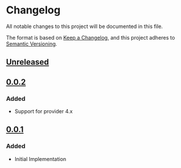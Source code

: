 # Changelog

All notable changes to this project will be documented in this file.

The format is based on [Keep a Changelog](https://keepachangelog.com/en/1.0.0/),
and this project adheres to [Semantic Versioning](https://semver.org/spec/v2.0.0.html).

## [Unreleased]

## [0.0.2]

### Added

- Support for provider 4.x

## [0.0.1]

### Added

- Initial Implementation

<!-- markdown-link-check-disable -->

[unreleased]: https://github.com/mineiros-io/terraform-google-network-subnet/compare/v0.0.2...HEAD
[0.0.2]: https://github.com/mineiros-io/terraform-google-network-subnet/compare/v0.0.1...v0.0.2
[0.0.1]: https://github.com/mineiros-io/terraform-google-network-subnet/releases/tag/v0.0.1

<!-- markdown-link-check-disabled -->
